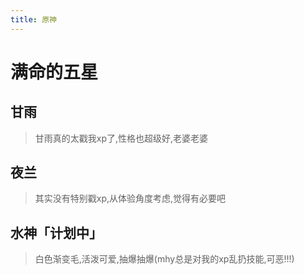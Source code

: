 ```yaml
---
title: 原神
---
```


# 满命的五星

## 甘雨

> 甘雨真的太戳我xp了,性格也超级好,老婆老婆

## 夜兰

> 其实没有特别戳xp,从体验角度考虑,觉得有必要吧

## 水神「计划中」

> 白色渐变毛,活泼可爱,抽爆抽爆(mhy总是对我的xp乱扔技能,可恶!!!)